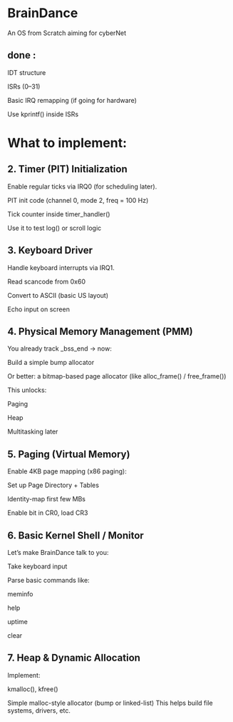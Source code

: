 # BrainDance
An OS from Scratch aiming for cyberNet

## done : 

IDT structure

ISRs (0–31)

Basic IRQ remapping (if going for hardware)

Use kprintf() inside ISRs

# What to implement:

## 2. Timer (PIT) Initialization
Enable regular ticks via IRQ0 (for scheduling later).

PIT init code (channel 0, mode 2, freq = 100 Hz)

Tick counter inside timer_handler()

Use it to test log() or scroll logic

## 3. Keyboard Driver
Handle keyboard interrupts via IRQ1.


Read scancode from 0x60

Convert to ASCII (basic US layout)

Echo input on screen

## 4. Physical Memory Management (PMM)
You already track _bss_end → now:

Build a simple bump allocator

Or better: a bitmap-based page allocator (like alloc_frame() / free_frame())

This unlocks:

Paging

Heap

Multitasking later

## 5. Paging (Virtual Memory)
Enable 4KB page mapping (x86 paging):

Set up Page Directory + Tables

Identity-map first few MBs

Enable bit in CR0, load CR3

## 6. Basic Kernel Shell / Monitor
Let’s make BrainDance talk to you:

Take keyboard input

Parse basic commands like:

meminfo

help

uptime

clear

## 7. Heap & Dynamic Allocation
Implement:

kmalloc(), kfree()

Simple malloc-style allocator (bump or linked-list)
This helps build file systems, drivers, etc.